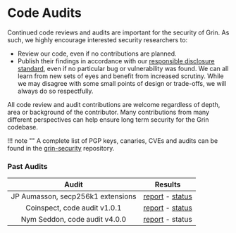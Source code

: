 # Code Audits

Continued code reviews and audits are important for the security of Grin.
As such, we highly encourage interested security researchers to:

* Review our code, even if no contributions are planned.
* Publish their findings in accordance with our
[responsible disclosure standard](https://github.com/RD-Crypto-Spec/Responsible-Disclosure/tree/82e08d2736ea9dbe43484a3317e4bce214163bd0#a-standard-for-responsible-disclosure-in-cryptocurrency-and-related-software),
even if no particular bug or vulnerability was found. We can all learn from new
sets of eyes and benefit from increased scrutiny. While we may disagree with some small points of design or trade-offs, we will always do so respectfully.

All code review and audit contributions are welcome regardless of depth, area
or background of the contributor. Many contributions from many different
perspectives can help ensure long term security for the Grin codebase.

!!! note ""
    A complete list of PGP keys, canaries, CVEs and audits can be found in the [grin-security](https://github.com/mimblewimble/grin-security) repository.

### Past Audits

|  Audit     | Results      |
| :--------: | :----------: |
| JP Aumasson, secp256k1 extensions | [report](https://github.com/mimblewimble/grin-security/blob/master/audits/001-secp256k1-extensions-report.pdf) - [status](https://github.com/mimblewimble/grin-security/blob/master/audits/001-secp256k1-extensions-status.md)             |
| Coinspect, code audit v1.0.1      | [report](https://github.com/mimblewimble/grin-security/blob/master/audits/002-coinspect-2019-report.pdf) - [status](https://github.com/mimblewimble/grin-security/blob/master/audits/002-coinspect-2019-status.md)             |
| Nym Seddon, code audit v4.0.0 | [report](https://github.com/mimblewimble/grin-security/blob/master/audits/003-nym-seddon-2020-report.md) - status
